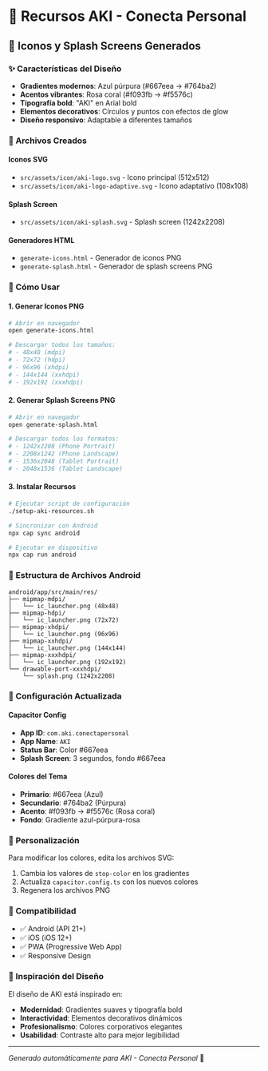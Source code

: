 # 🎨 Recursos AKI - Conecta Personal

## 📱 Iconos y Splash Screens Generados

### ✨ Características del Diseño
- **Gradientes modernos**: Azul púrpura (#667eea → #764ba2)
- **Acentos vibrantes**: Rosa coral (#f093fb → #f5576c)
- **Tipografía bold**: "AKI" en Arial bold
- **Elementos decorativos**: Círculos y puntos con efectos de glow
- **Diseño responsivo**: Adaptable a diferentes tamaños

### 📂 Archivos Creados

#### Iconos SVG
- `src/assets/icon/aki-logo.svg` - Icono principal (512x512)
- `src/assets/icon/aki-logo-adaptive.svg` - Icono adaptativo (108x108)

#### Splash Screen
- `src/assets/icon/aki-splash.svg` - Splash screen (1242x2208)

#### Generadores HTML
- `generate-icons.html` - Generador de iconos PNG
- `generate-splash.html` - Generador de splash screens PNG

### 🚀 Cómo Usar

#### 1. Generar Iconos PNG
```bash
# Abrir en navegador
open generate-icons.html

# Descargar todos los tamaños:
# - 48x48 (mdpi)
# - 72x72 (hdpi) 
# - 96x96 (xhdpi)
# - 144x144 (xxhdpi)
# - 192x192 (xxxhdpi)
```

#### 2. Generar Splash Screens PNG
```bash
# Abrir en navegador
open generate-splash.html

# Descargar todos los formatos:
# - 1242x2208 (Phone Portrait)
# - 2208x1242 (Phone Landscape)
# - 1536x2048 (Tablet Portrait)
# - 2048x1536 (Tablet Landscape)
```

#### 3. Instalar Recursos
```bash
# Ejecutar script de configuración
./setup-aki-resources.sh

# Sincronizar con Android
npx cap sync android

# Ejecutar en dispositivo
npx cap run android
```

### 📁 Estructura de Archivos Android

```
android/app/src/main/res/
├── mipmap-mdpi/
│   └── ic_launcher.png (48x48)
├── mipmap-hdpi/
│   └── ic_launcher.png (72x72)
├── mipmap-xhdpi/
│   └── ic_launcher.png (96x96)
├── mipmap-xxhdpi/
│   └── ic_launcher.png (144x144)
├── mipmap-xxxhdpi/
│   └── ic_launcher.png (192x192)
└── drawable-port-xxxhdpi/
    └── splash.png (1242x2208)
```

### 🎯 Configuración Actualizada

#### Capacitor Config
- **App ID**: `com.aki.conectapersonal`
- **App Name**: `AKI`
- **Status Bar**: Color #667eea
- **Splash Screen**: 3 segundos, fondo #667eea

#### Colores del Tema
- **Primario**: #667eea (Azul)
- **Secundario**: #764ba2 (Púrpura)
- **Acento**: #f093fb → #f5576c (Rosa coral)
- **Fondo**: Gradiente azul-púrpura-rosa

### 🔧 Personalización

Para modificar los colores, edita los archivos SVG:
1. Cambia los valores de `stop-color` en los gradientes
2. Actualiza `capacitor.config.ts` con los nuevos colores
3. Regenera los archivos PNG

### 📱 Compatibilidad

- ✅ Android (API 21+)
- ✅ iOS (iOS 12+)
- ✅ PWA (Progressive Web App)
- ✅ Responsive Design

### 🎨 Inspiración del Diseño

El diseño de AKI está inspirado en:
- **Modernidad**: Gradientes suaves y tipografía bold
- **Interactividad**: Elementos decorativos dinámicos
- **Profesionalismo**: Colores corporativos elegantes
- **Usabilidad**: Contraste alto para mejor legibilidad

---

*Generado automáticamente para AKI - Conecta Personal* 🚀
